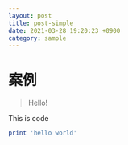 ```yaml
---
layout: post
title: post-simple
date: 2021-03-28 19:20:23 +0900
category: sample
---
```

# 案例
> Hello!

This is code
```ruby
print 'hello world'
```
